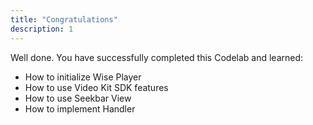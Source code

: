 ```yaml
---
title: "Congratulations"
description: 1
---
```


Well done. You have successfully completed this Codelab and learned:

- How to initialize Wise Player
- How to use Video Kit SDK features
- How to use Seekbar View
- How to implement Handler


